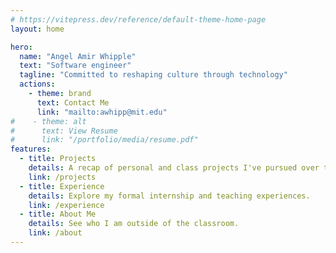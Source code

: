 ```yaml
---
# https://vitepress.dev/reference/default-theme-home-page
layout: home

hero:
  name: "Angel Amir Whipple"
  text: "Software engineer"
  tagline: "Committed to reshaping culture through technology"
  actions:
    - theme: brand 
      text: Contact Me
      link: "mailto:awhipp@mit.edu"
#    - theme: alt
#      text: View Resume
#      link: "/portfolio/media/resume.pdf"
features:
  - title: Projects
    details: A recap of personal and class projects I've pursued over the years.
    link: /projects
  - title: Experience
    details: Explore my formal internship and teaching experiences.
    link: /experience
  - title: About Me
    details: See who I am outside of the classroom.
    link: /about
---
```

